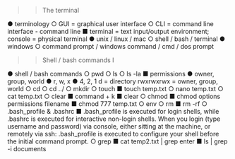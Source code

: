 >> The terminal

● terminology
	○ GUI = graphical user interface
	○ CLI = command line interface - command line
	■ terminal = text input/output environment; console = physical terminal
	● unix / linux / mac
		○ shell / bash / terminal
	● windows
		○ command prompt / windows command / cmd / dos
prompt

>> Shell / bash commands I

● shell / bash commands
	○ pwd
	○ ls
	○ ls -la
	■ permissions
		● owner, group, world
		● r, w, x
		● 4, 2, 1
d = directory
rwxrwxrwx = owner, group, world
	○ cd
	○ cd ../
	○ mkdir
	○ touch
		■ touch temp.txt
	○ nano temp.txt
	○ cat temp.txt
	○ clear
		■ command + k
		■ clear
	○ chmod
		■ chmod options permissions filename
		■ chmod 777 temp.txt
	○ env
	○ rm <file or folder name>
		■ rm -rf <file or folder name>
	○ .bash_profile & .bashrc
		■ .bash_profile is executed for login shells, while .bashrc is executed for interactive non-login shells. When you login (type username and password) via console, either sitting at the machine, or remotely via ssh: .bash_profile is executed to configure your shell before the initial command prompt.
	○ grep
		■ cat temp2.txt | grep enter
		■ ls | grep -i documents
